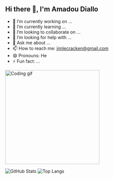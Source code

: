 ## Hi there 👋, I'm Amadou Diallo


- 🔭 I’m currently working on ...
- 🌱 I’m currently learning ...
- 👯 I’m looking to collaborate on ...
- 🤔 I’m looking for help with ...
- 💬 Ask me about ...
- 📫 How to reach me: jimlecracken@gmail.com
- 😄 Pronouns: He
- ⚡ Fun fact: ...
<img src="https://media.giphy.com/media/qgQUggAC3Pfv687qPC/giphy.gif" width="300" alt="Coding gif">


![GitHub Stats](https://github-readme-stats.vercel.app/api?username=jimlecracken13&show_icons=true&theme=tokyonight)
![Top Langs](https://github-readme-stats.vercel.app/api/top-langs/?username=jimlecracken13&layout=compact&theme=tokyonight)




